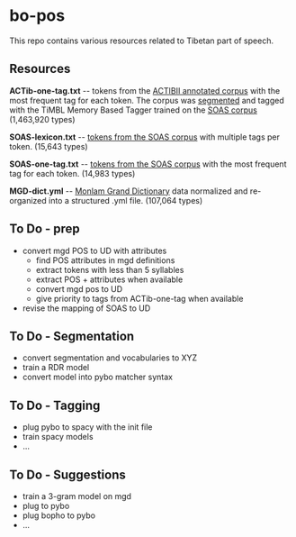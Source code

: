 # bo-pos
This repo contains various resources related to Tibetan part of speech.

## Resources
**ACTib-one-tag.txt** -- tokens from the [ACTIBII annotated corpus](https://zenodo.org/record/822537#.Wq6b35NuZ24) with the most frequent tag for each token. The corpus was [segmented](https://zenodo.org/record/823707#.Wq6ckJNuZ24) and tagged with the TiMBL Memory Based Tagger trained on the [SOAS corpus](https://zenodo.org/record/574878#.Wq6c7ZNuZ24) (1,463,920 types) 

**SOAS-lexicon.txt** -- [tokens from the SOAS corpus](https://zenodo.org/record/574876#.Wq6eDZNuZ24) with multiple tags per token. (15,643 types)

**SOAS-one-tag.txt** -- [tokens from the SOAS corpus](https://zenodo.org/record/574876#.Wq6eDZNuZ24) with the most frequent tag for each token. (14,983 types)

**MGD-dict.yml** -- [Monlam Grand Dictionary](http://monlamit.com/node/156) data normalized and re-organized into a structured .yml file. (107,064 types)


## To Do - prep
* convert mgd POS to UD with attributes
    * find POS attributes in mgd definitions
    * extract tokens with less than 5 syllables
    * extract POS + attributes when available
    * convert mgd pos to UD
    * give priority to tags from ACTib-one-tag when available
* revise the mapping of SOAS to UD

## To Do - Segmentation
* convert segmentation and vocabularies to XYZ
* train a RDR model
* convert model into pybo matcher syntax

## To Do - Tagging
* plug pybo to spacy with the init file
* train spacy models
* ...

## To Do - Suggestions
* train a 3-gram model on mgd
* plug to pybo
* plug bopho to pybo
* ...


